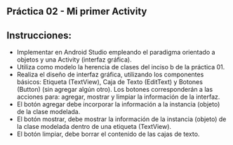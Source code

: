 ## Práctica 02 - Mi primer Activity

## Instrucciones:  
* Implementar en Android Studio empleando el paradigma orientado a objetos y una Activity (interfaz gráfica).
* Utiliza como modelo la herencia de clases del inciso b de la práctica 01.
* Realiza el diseño de interfaz gráfica, utilizando los componentes básicos: Etiqueta (TextView), Caja de Texto (EditText) y Botones (Button) (sin agregar algún otro). Los botones corresponderán a las acciones para: agregar, mostrar  y limpiar la información de la interfaz.
* El botón agregar debe incorporar la información a la instancia (objeto)  de la clase modelada.
* El botón mostrar, debe mostrar la información de la instancia (objeto) de la clase modelada dentro de una etiqueta (TextView).
* El botón limpiar, debe borrar el contenido de las cajas de texto.
